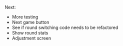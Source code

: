 Next:
- More testing
- Next game button
- See if round switching code needs to be refactored
- Show round stats
- Adjustment screen
